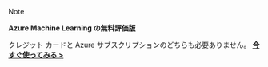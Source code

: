 > [!NOTE]
> 
> **Azure Machine Learning の無料評価版**
> 
> クレジット カードと Azure サブスクリプションのどちらも必要ありません。 <a href="https://studio.azureml.net/?selectAccess=true&o=2" target="_blank">**今すぐ使ってみる >**</a>
> 
> 



<!--HONumber=Jan17_HO1-->


